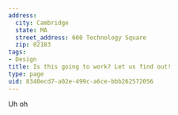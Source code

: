 ```yaml
---
address:
  city: Cambridge
  state: MA
  street_address: 600 Technology Square
  zip: 02183
tags:
- Design
title: Is this going to work? Let us find out!
type: page
uid: 8340ecd7-a02e-499c-a6ce-bbb262572056
---
```

Uh oh